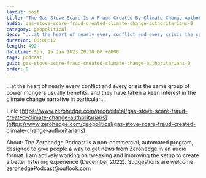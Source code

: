 ```yaml
---
layout: post
title: "The Gas Stove Scare Is A Fraud Created By Climate Change Authoritarians"
audio: gas-stove-scare-fraud-created-climate-change-authoritarians-0
category: geopolitical
desc: "...at the heart of nearly every conflict and every crisis the same group of power mongers usually benefits, and they have taken a keen interest in the climate change narrative in particular..."
duration: 00:08:12
length: 492
datetime: Sun, 15 Jan 2023 20:30:00 +0000
tags: podcast
guid: gas-stove-scare-fraud-created-climate-change-authoritarians-0
order: 0
---
```

...at the heart of nearly every conflict and every crisis the same group of power mongers usually benefits, and they have taken a keen interest in the climate change narrative in particular...

Link: [https://www.zerohedge.com/geopolitical/gas-stove-scare-fraud-created-climate-change-authoritarians](https://www.zerohedge.com/geopolitical/gas-stove-scare-fraud-created-climate-change-authoritarians)

About: The Zerohedge Podcast is a non-commercial, automated program, designed to give people a way to get news from Zerohedge in an audio format.  I am actively working on tweaking and improving the setup to create a better listening experience (December 2022).  Suggestions are welcome: [zerohedgePodcast@outlook.com](mailto:zerohedgePodcast@outlook.com)